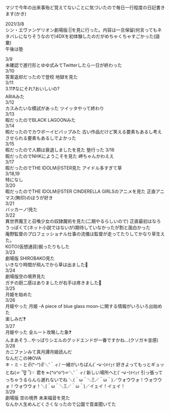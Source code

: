 マジで今年の出来事殆ど覚えてないことに気づいたので毎日一行程度の日記書きます(かき)

2021/3/8  
シン・エヴァンゲリオン劇場版:||を見に行った。内容は一旦保留(何言ってもネタバレになりそうなので)4DXを初体験したのだがめちゃくちゃすごかった(語彙)  
午後は塾

3/9  
未確認で進行形とゆゆ式みてTwitterしたら一日が終わった   
3/10  
答案返却だったので登校 地獄を見た  
3/11  
3.11❓なにそれ?おいしいの?  
ARIAみた  
3/12  
カスみたいな模試があった ツイッタやって終わり  
3/13  
暇だったのでBLACK LAGOONみた   
3/14  
暇だったのでカウボーイビバップみた 古い作品だけど笑える要素もあるし考えさせられる要素もあるしでよかった  
3/15  
暇だったので人類は衰退しましたを見た  塾行った
3/16  
暇だったのでNHKにようこそを見た 岬ちゃんかわええ  
3/17  
暇だったのでTHE IDOLM＠STER見た アイドル多すぎて草  
3/18,19  
特になし  
3/20  
暇だったのでTHE IDOLM＠STER CINDERELLA GIRLSのアニメを見た 正直アニマス(無印)のほうが好き  
3/21  
バッカーノ!見た  
3/22  
異世界魔王と召喚少女の奴隷魔術を見た(二期やるらしいので) 正直最初はなろうっぽくて(ネット小説ではないが)期待していなかったが割と面白かった  
庵野監督のプロフェッショナル仕事の流儀は監督が走ってたりしてかなり草生えた。  
KOTO(仮想通貨)掘ったりもした  
3/23  
劇場版 SHIROBAKO見た  
いきなり時間が飛んでから草は出ました💝  
3/24  
劇場版空の境界見た  
ガチの厨二感はありましたが右手は疼きました💝  
3/25  
月姫を始めた  
3/26  
月姫やった 月姫 -A piece of blue glass moon-に関する情報がいろいろ出始めた  
楽しみだ❓  
3/27  
月姫やった 全ルート攻略した象❓  
んまあそう…やっぱりシエルのグッドエンドが一番ですかね…(クソガキ並感)  
3/28  
カニファンみて真月譚月姫読んだ  
なんだこの神OVA  
‎キ・ミ・と✌(^-^)✌＼'｀ィ/ 一緒がいちばん(´◔౪◔)۶ｲｪｲ 好きよってもっとギュッとね(☞ ՞ਊ ՞)☞ 君を☜(^o^o^)☞＼'｀ィ/ 新しい場所へと(´◔౪◔)۶ｲｪｲ 引っ張ってっちゃうるらんら遅れないでね
＼(＾ω＾＼Ξ／＾ω＾)／ウォウウォ！ウォウウォ！ウォウウォ！＼(＾ω＾＼Ξ／＾ω＾)／イェイ！イェイ！  
3/29  
劇場版 空の境界 未来福音を見た  
なんか人生めんどくさくなったので公園で音楽聞いてた
